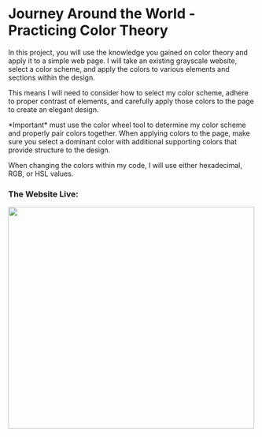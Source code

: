 <body>
  <h1>Journey Around the World - Practicing Color Theory  </h1>
  
 <p>In this project, you will use the knowledge you gained on color theory and apply it to a simple web page. 
   I will take an existing grayscale website, select a color scheme, and apply the colors to various elements and sections within the design.</p>

 <p>This means I will need to consider how to select my color scheme, adhere to proper contrast of elements, 
   and carefully apply those colors to the page to create an elegant design.</p>

<p>*Important* must use the color wheel tool to determine my color scheme and properly pair colors together. 
  When applying colors to the page, make sure you select a dominant color with additional supporting colors that provide structure to the design.</p>

  <p>When changing the colors within my code, I will use either hexadecimal, RGB, or HSL values.</p>
  
  
  <h3>The Website Live:</h3>
  <img src="journeyAroundTheWorld.JPG" alt="" width=500 height=450>
  
  

</body>
